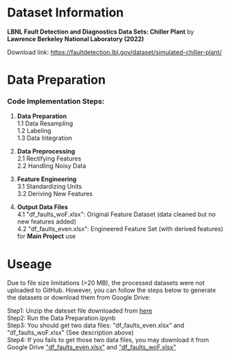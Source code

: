 # Dataset Information

**LBNL Fault Detection and Diagnostics Data Sets: Chiller Plant** by **Lawrence Berkeley National Laboratory (2022)**

Download link: <https://faultdetection.lbl.gov/dataset/simulated-chiller-plant/>

# Data Preparation
### Code Implementation Steps:

1. **Data Preparation**  
   1.1 Data Resampling  
   1.2 Labeling  
   1.3 Data Integration  

2. **Data Preprocessing**  
   2.1 Rectifying Features   
   2.2 Handling Noisy Data  

3. **Feature Engineering**  
   3.1 Standardizing Units  
   3.2 Deriving New Features  

4. **Output Data Files**  
   4.1 "df_faults_woF.xlsx": Original Feature Dataset (data cleaned but no new features added)  
   4.2 "df_faults_even.xlsx": Engineered Feature Set (with derived features) for **Main Project** use

# Useage
Due to file size limitations (>20 MB), the processed datasets were not uploaded to GitHub. However, you can follow the steps below to generate the datasets or download them from Google Drive:

Step1: Unzip the dateset file downloaded from [here](https://faultdetection.lbl.gov/dataset/simulated-chiller-plant/)  
Step2: Run the Data Preparation.ipynb  
Step3: You should get two data files: "df_faults_even.xlsx" and "df_faults_woF.xlsx" (See description above)  
Step4: If you fails to get those two data files, you may download it from Google Drive ["df_faults_even.xlsx"](https://docs.google.com/spreadsheets/d/1AoccNDYm5436xVN3hznnRqMH8FjG0NLg/edit?usp=drive_link&ouid=111681726938969201711&rtpof=true&sd=true) and ["df_faults_woF.xlsx"](https://docs.google.com/spreadsheets/d/1hUvhEX-Y6Eit7LgHHb8PQbXUHPt7WePf/edit?usp=drive_link&ouid=111681726938969201711&rtpof=true&sd=true)

